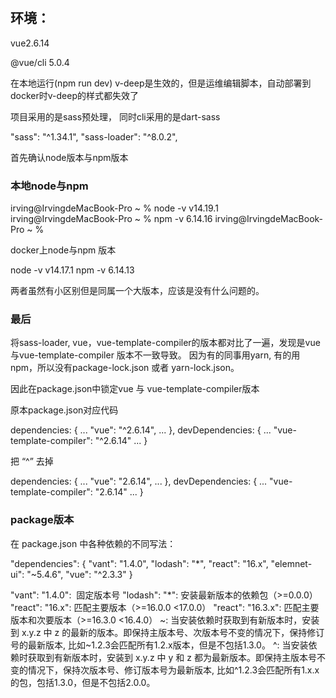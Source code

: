 ​
## 环境： 

vue2.6.14

@vue/cli 5.0.4

在本地运行(npm run dev) v-deep是生效的，但是运维编辑脚本，自动部署到 docker时v-deep的样式都失效了

项目采用的是sass预处理， 同时cli采用的是dart-sass

"sass": "^1.34.1",
"sass-loader": "^8.0.2",

首先确认node版本与npm版本

### 本地node与npm

irving@IrvingdeMacBook-Pro ~ % node -v
v14.19.1
irving@IrvingdeMacBook-Pro ~ % npm -v
6.14.16
irving@IrvingdeMacBook-Pro ~ % 

docker上node与npm 版本

node -v
v14.17.1
npm -v
6.14.13

两者虽然有小区别但是同属一个大版本，应该是没有什么问题的。

### 最后
将sass-loader, vue，vue-template-compiler的版本都对比了一遍，发现是vue与vue-template-compiler 版本不一致导致。 因为有的同事用yarn, 有的用npm，所以没有package-lock.json 或者 yarn-lock.json。

因此在package.json中锁定vue 与 vue-template-compiler版本

原本package.json对应代码

dependencies: {
    ...
    "vue": "^2.6.14",
    ...
},
devDependencies: {
    ...
    "vue-template-compiler": "^2.6.14"
    ...
}

把 “^” 去掉 

dependencies: {
    ...
    "vue": "2.6.14",
    ...
},
devDependencies: {
    ...
    "vue-template-compiler": "2.6.14"
    ...
}

### package版本
在 package.json 中各种依赖的不同写法：

"dependencies": {
    "vant": "1.4.0",
    "lodash": "*",
    "react": "16.x",
    "elemnet-ui": "~5.4.6",
    "vue": "^2.3.3"
  }

"vant": "1.4.0":  固定版本号
"lodash": "*": 安装最新版本的依赖包（>=0.0.0）
"react": "16.x": 匹配主要版本（>=16.0.0 <17.0.0）
"react": "16.3.x": 匹配主要版本和次要版本（>=16.3.0 <16.4.0）
~: 当安装依赖时获取到有新版本时，安装到 x.y.z 中 z 的最新的版本。即保持主版本号、次版本号不变的情况下，保持修订号的最新版本, 比如~1.2.3会匹配所有1.2.x版本，但是不包括1.3.0。
^: 当安装依赖时获取到有新版本时，安装到 x.y.z 中 y 和 z 都为最新版本。即保持主版本号不变的情况下，保持次版本号、修订版本号为最新版本, 比如^1.2.3会匹配所有1.x.x的包，包括1.3.0，但是不包括2.0.0。
​
​